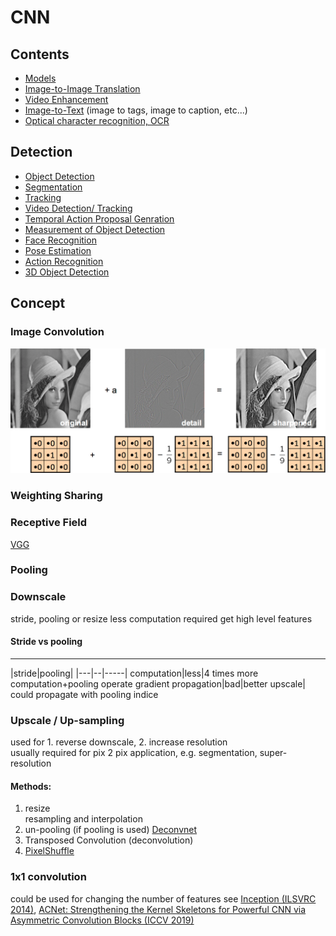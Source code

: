 # CNN
## Contents
* [Models](/CNN/models.md)
* [Image-to-Image Translation](/CNN/img2img/index.md)
* [Video Enhancement](/CNN/video_enhancement.md)
* [Image-to-Text]() (image to tags, image to caption, etc...)
* [Optical character recognition, OCR](/CNN/optical_character_recognition.md)
## Detection
* [Object Detection](/CNN/object_detection/object_detection.md)
* [Segmentation](/CNN/object_detection/segmentation.md)
* [Tracking](/CNN/object_detection/tracking.md)
* [Video Detection/ Tracking](/CNN/object_detection/video.md)
* [Temporal Action Proposal Genration](/CNN/object_detection/temporal_proposal.md)
* [Measurement of Object Detection](/CNN/object_detection/measurement.md)
* [Face Recognition](/CNN/object_detection/face.md)
* [Pose Estimation](/CNN/object_detection/pose.md)
* [Action Recognition](/CNN/object_detection/action.md)
* [3D Object Detection](/CNN/object_detection/3d_object_detection.md)

## Concept
### Image Convolution
![](img/image_convolution.png)
### Weighting Sharing
### Receptive Field
[VGG](#vgg-iclr-2014)
### Pooling
### Downscale
stride, pooling or resize
less computation required 
get high level features
#### Stride vs pooling
---------
|stride|pooling|
|---|--|-----|
computation|less|4 times more computation+pooling operate
gradient propagation|bad|better
upscale|
could propagate with pooling indice
### Upscale / Up-sampling
used for 1. reverse downscale, 2. increase resolution  
usually required for pix 2 pix application, e.g. segmentation, super-resolution
#### Methods:
1. resize  
resampling and interpolation
2. un-pooling (if pooling is used) [Deconvnet](#deconvnet-iccv-2015)
3. Transposed Convolution (deconvolution)
4. [PixelShuffle](#pixelshuffle-cvpr-2016)
### 1x1 convolution
could be used for changing the number of features
see [Inception (ILSVRC 2014)](#inception-ilsvrc-2014), 
[ACNet: Strengthening the Kernel Skeletons for Powerful CNN via Asymmetric Convolution Blocks (ICCV 2019)](https://arxiv.org/abs/1908.03930)


